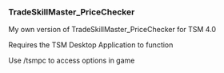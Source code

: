 ### TradeSkillMaster_PriceChecker
My own version of TradeSkillMaster_PriceChecker for TSM 4.0

Requires the TSM Desktop Application to function

Use /tsmpc to access options in game
